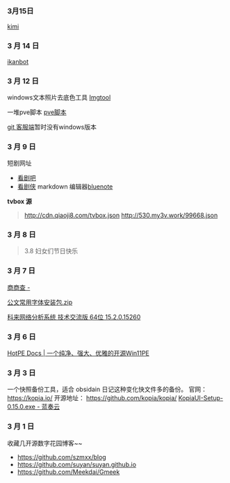 ### 3月15日
[kimi](https://kimi.moonshot.cn/)

### 3 月 14 日
[ikanbot](https://v.ikanbot.com/)

### 3 月 12 日

 windows文本照片去底色工具
[Imgtool](https://cqmzgg.lanzn.com/ikS8I1r5v1ne) 

一堆pve脚本
[pve脚本](https://tteck.github.io/Proxmox/)

[git 客服端](https://gitbutler.com/)暂时没有windows版本

### 3 月 9 日
短剧网址
-  [看剧吧](https://www.kanjuda.com)
-  [看剧侠](https://www.duanjuxia.cn)
markdown 编辑器[bluenote](https://www.bluemd.me/)

**tvbox 源**
>http://cdn.qiaoji8.com/tvbox.json
>http://530.my3v.work/99668.json
### 3 月 8 日

> 3.8 妇女们节日快乐
### 3 月 7 日
[商商查 -](https://www.sscha.com/)

[公文常用字体安装包.zip ](https://cqmzgg.lanzn.com/iQgHS1qki29c)

[科来网络分析系统 技术交流版 64位 15.2.0.15260](https://www.alipan.com/s/x5WWyBP1GDS)
### 3 月 6 日
[HotPE Docs | 一个纯净、强大、优雅的开源Win11PE](https://docs.hotpe.top/)

### 3 月 3 日
一个快照备份工具，适合 obsidain 日记这种变化快文件多的备份。
官网： https://kopia.io/ 开源地址： https://github.com/kopia/kopia/
[KopiaUI-Setup-0.15.0.exe - 蓝奏云](https://cqmzgg.lanzn.com/iZguW1q5cmob)
### 3 月 1 日
收藏几开源数字花园博客~~
- https://github.com/szmxx/blog
- https://github.com/suyan/suyan.github.io
- https://github.com/Meekdai/Gmeek



<!-- ##{"timestamp":1709270859}## -->